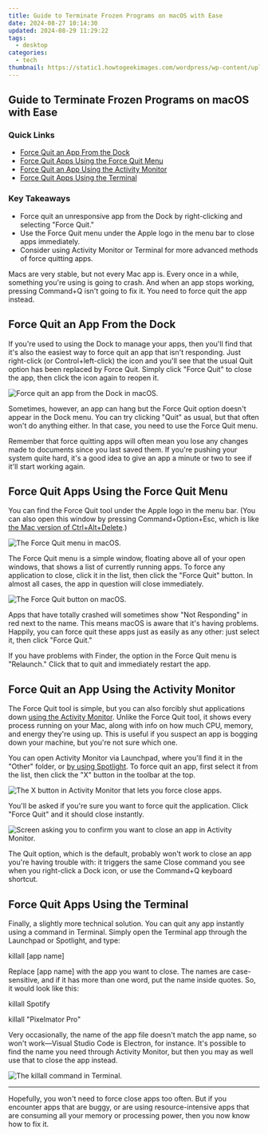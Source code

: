 ```yaml
---
title: Guide to Terminate Frozen Programs on macOS with Ease
date: 2024-08-27 10:14:30
updated: 2024-08-29 11:29:22
tags:
  - desktop
categories:
  - tech
thumbnail: https://static1.howtogeekimages.com/wordpress/wp-content/uploads/2024/04/macbook-displaying-the-force-quit-applications-window.jpg
---
```


## Guide to Terminate Frozen Programs on macOS with Ease

### Quick Links

* [Force Quit an App From the Dock](https://extra-tips.techidaily.com/drive-dynamics-compiling-the-top-10-windows-and-mac-srt-mods/)
* [Force Quit Apps Using the Force Quit Menu](https://apple-account.techidaily.com/in-2024-apple-id-locked-for-security-reasons-on-iphone-13-pro-find-the-best-solution-here-by-drfone-ios/)
* [Force Quit an App Using the Activity Monitor](https://techidaily.com/how-to-get-out-of-recovery-on-apple-iphone-12-pro-max-drfone-by-drfone-ios-system-repair-ios-system-repair/)
* [Force Quit Apps Using the Terminal](https://some-knowledge.techidaily.com/in-2024-in-depth-analysis-av1-versus-vp9-video-encoding/)

### Key Takeaways

* Force quit an unresponsive app from the Dock by right-clicking and selecting "Force Quit."
* Use the Force Quit menu under the Apple logo in the menu bar to close apps immediately.
* Consider using Activity Monitor or Terminal for more advanced methods of force quitting apps.

 Macs are very stable, but not every Mac app is. Every once in a while, something you're using is going to crash. And when an app stops working, pressing Command+Q isn't going to fix it. You need to force quit the app instead.

##  Force Quit an App From the Dock

 If you're used to using the Dock to manage your apps, then you'll find that it's also the easiest way to force quit an app that isn't responding. Just right-click (or Control+left-click) the icon and you'll see that the usual Quit option has been replaced by Force Quit. Simply click "Force Quit" to close the app, then click the icon again to reopen it.

![Force quit an app from the Dock in macOS.](https://static1.howtogeekimages.com/wordpress/wp-content/uploads/2024/04/force-quit-an-app-from-the-dock-in-macos.png) 

 Sometimes, however, an app can hang but the Force Quit option doesn't appear in the Dock menu. You can try clicking "Quit" as usual, but that often won't do anything either. In that case, you need to use the Force Quit menu.

 Remember that force quitting apps will often mean you lose any changes made to documents since you last saved them. If you're pushing your system quite hard, it's a good idea to give an app a minute or two to see if it'll start working again.

##  Force Quit Apps Using the Force Quit Menu

 You can find the Force Quit tool under the Apple logo in the menu bar. (You can also open this window by pressing Command+Option+Esc, which is like [the Mac version of Ctrl+Alt+Delete](https://facebook-video-footage.techidaily.com/new-in-2024-a-comprehensible-walkthrough-finding-your-youtube-remarks/).)

![The Force Quit menu in macOS.](https://static1.howtogeekimages.com/wordpress/wp-content/uploads/2024/04/the-force-quit-menu-in-macos.jpeg) 

 The Force Quit menu is a simple window, floating above all of your open windows, that shows a list of currently running apps. To force any application to close, click it in the list, then click the "Force Quit" button. In almost all cases, the app in question will close immediately.

![The Force Quit button on macOS.](https://static1.howtogeekimages.com/wordpress/wp-content/uploads/2024/04/the-force-quit-button-on-macos.png) 

 Apps that have totally crashed will sometimes show "Not Responding" in red next to the name. This means macOS is aware that it's having problems. Happily, you can force quit these apps just as easily as any other: just select it, then click "Force Quit."

 If you have problems with Finder, the option in the Force Quit menu is "Relaunch." Click that to quit and immediately restart the app.

##  Force Quit an App Using the Activity Monitor

 The Force Quit tool is simple, but you can also forcibly shut applications down [using the Activity Monitor](https://android-unlock.techidaily.com/in-2024-full-guide-to-unlock-your-motorola-moto-g-5g-2023-by-drfone-android/). Unlike the Force Quit tool, it shows every process running on your Mac, along with info on how much CPU, memory, and energy they're using up. This is useful if you suspect an app is bogging down your machine, but you're not sure which one.

 You can open Activity Monitor via Launchpad, where you'll find it in the "Other" folder, or [by using Spotlight](https://review-topics.techidaily.com/possible-solutions-to-restore-deleted-pictures-from-infinix-hot-40i-by-fonelab-android-recover-pictures/). To force quit an app, first select it from the list, then click the "X" button in the toolbar at the top.

![The X button in Activity Monitor that lets you force close apps.](https://static1.howtogeekimages.com/wordpress/wp-content/uploads/2024/04/the-x-button-in-activity-monitor-that-lets-you-force-close-apps.png) 

 You'll be asked if you're sure you want to force quit the application. Click "Force Quit" and it should close instantly.

![Screen asking you to confirm you want to close an app in Activity Monitor.](https://static1.howtogeekimages.com/wordpress/wp-content/uploads/2024/04/screen-asking-you-to-confirm-you-want-to-close-an-app-in-activity-monitor.png) 

 The Quit option, which is the default, probably won't work to close an app you're having trouble with: it triggers the same Close command you see when you right-click a Dock icon, or use the Command+Q keyboard shortcut.

##  Force Quit Apps Using the Terminal

 Finally, a slightly more technical solution. You can quit any app instantly using a command in Terminal. Simply open the Terminal app through the Launchpad or Spotlight, and type:

killall [app name]

 Replace \[app name\] with the app you want to close. The names are case-sensitive, and if it has more than one word, put the name inside quotes. So, it would look like this:

killall Spotify

killall "Pixelmator Pro"

 Very occasionally, the name of the app file doesn't match the app name, so won't work—Visual Studio Code is Electron, for instance. It's possible to find the name you need through Activity Monitor, but then you may as well use that to close the app instead.

![The killall command in Terminal.](https://static1.howtogeekimages.com/wordpress/wp-content/uploads/2024/04/the-killall-command-in-terminal.png) 

---

 Hopefully, you won't need to force close apps too often. But if you encounter apps that are buggy, or are using resource-intensive apps that are consuming all your memory or processing power, then you now know how to fix it.

<ins class="adsbygoogle"
     style="display:block"
     data-ad-format="autorelaxed"
     data-ad-client="ca-pub-7571918770474297"
     data-ad-slot="1223367746"></ins>



<ins class="adsbygoogle"
     style="display:block"
     data-ad-client="ca-pub-7571918770474297"
     data-ad-slot="8358498916"
     data-ad-format="auto"
     data-full-width-responsive="true"></ins>
